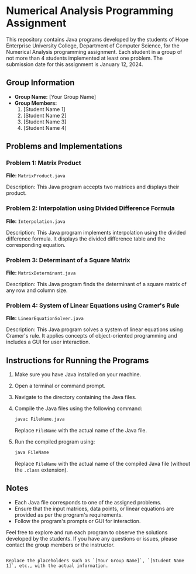 # Numerical Analysis Programming Assignment

This repository contains Java programs developed by the students of Hope Enterprise University College, Department of Computer Science, for the Numerical Analysis programming assignment. Each student in a group of not more than 4 students implemented at least one problem. The submission date for this assignment is January 12, 2024.

## Group Information
- **Group Name:** [Your Group Name]
- **Group Members:**
  1. [Student Name 1]
  2. [Student Name 2]
  3. [Student Name 3]
  4. [Student Name 4]

## Problems and Implementations

### Problem 1: Matrix Product
**File:** `MatrixProduct.java`

Description: This Java program accepts two matrices and displays their product.

### Problem 2: Interpolation using Divided Difference Formula
**File:** `Interpolation.java`

Description: This Java program implements interpolation using the divided difference formula. It displays the divided difference table and the corresponding equation.

### Problem 3: Determinant of a Square Matrix
**File:** `MatrixDeterminant.java`

Description: This Java program finds the determinant of a square matrix of any row and column size.

### Problem 4: System of Linear Equations using Cramer's Rule
**File:** `LinearEquationSolver.java`

Description: This Java program solves a system of linear equations using Cramer's rule. It applies concepts of object-oriented programming and includes a GUI for user interaction.

## Instructions for Running the Programs

1. Make sure you have Java installed on your machine.
2. Open a terminal or command prompt.
3. Navigate to the directory containing the Java files.
4. Compile the Java files using the following command:

   ```bash
   javac FileName.java
   ```

   Replace `FileName` with the actual name of the Java file.

5. Run the compiled program using:

   ```bash
   java FileName
   ```

   Replace `FileName` with the actual name of the compiled Java file (without the `.class` extension).

## Notes
- Each Java file corresponds to one of the assigned problems.
- Ensure that the input matrices, data points, or linear equations are provided as per the program's requirements.
- Follow the program's prompts or GUI for interaction.

Feel free to explore and run each program to observe the solutions developed by the students. If you have any questions or issues, please contact the group members or the instructor.
```

Replace the placeholders such as `[Your Group Name]`, `[Student Name 1]`, etc., with the actual information.
